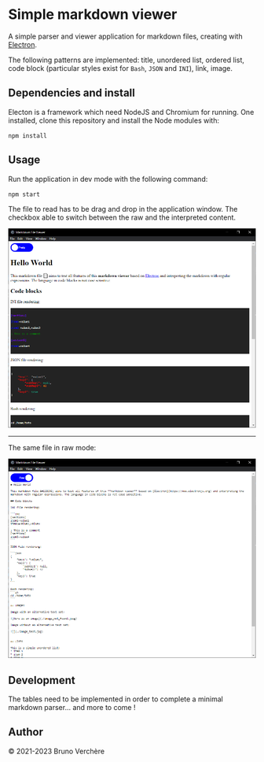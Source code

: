 # Simple markdown viewer

A simple parser and viewer application for markdown files, creating with [Electron](https://www.electronjs.org/).

The following patterns are implemented: title, unordered list, ordered list, code block (particular styles exist for `Bash`, `JSON` and `INI`), link, image.

## Dependencies and install

Electon is a framework which need NodeJS and Chromium for running. One installed, clone this repository and install the Node modules with:

```
npm install
```

## Usage

Run the application in dev mode with the following command:

```
npm start
``` 

The file to read has to be drag and drop in the application window. The checkbox able to switch between the raw and the interpreted content.

![Pretty mode example](./docs/pretty_mode_screenshot.png)

---
The same file in raw mode:

![Raw mode example](./docs/raw_mode_screenshot.png)


## Development

The tables need to be implemented in order to complete a minimal markdown parser... and more to come !

## Author

© 2021-2023 Bruno Verchère
